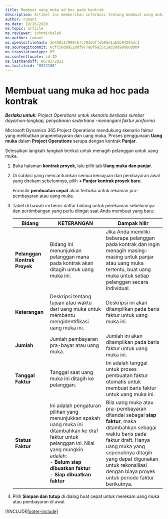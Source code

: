```yaml
---
title: Membuat uang muka ad hoc pada kontrak
description: Artikel ini memberikan informasi tentang membuat uang muka pada kontrak sesuai kebutuhan.
author: rumant
ms.date: 10/26/2020
ms.topic: article
ms.reviewer: johnmichalak
ms.author: rumant
ms.openlocfilehash: 3e450a17990c6fc783ddffdb05e1ab5b9429a3c1
ms.sourcegitcommit: 6cfc50d89528df977a8f6a55c1ad39d99800d9b4
ms.translationtype: MT
ms.contentlocale: id-ID
ms.lasthandoff: 06/03/2022
ms.locfileid: "8922180"
---
```

# <a name="creating-an-ad-hoc-advance-on-a-contract"></a>Membuat uang muka ad hoc pada kontrak

_**Berlaku untuk:** Project Operations untuk skenario berbasis sumber daya/non-lengkap, penyebaran sederhana -menangani faktur proforma_

Microsoft Dynamics 365 Project Operations mendukung skenario faktur yang melibatkan prapembayaran dan uang muka. Proses penggunaan **Uang muka** dalam **Project Operations** serupa dengan kontrak **Panjar**. 

Selesaikan langkah-langkah berikut untuk menagih pelanggan untuk uang muka.

1. Buka halaman **kontrak proyek**, lalu pilih tab **Uang muka dan panjar**.
2. Di subkisi yang mencantumkan semua kemajuan dan pembayaran awal yang direkam sebelumnya, pilih **+ Panjar kontrak proyek baru**. 

    Formulir **pembuatan cepat** akan terbuka untuk rekaman pra-pembayaran atau uang muka.
    
3. Tabel di bawah ini berisi daftar bidang untuk perekaman sebelumnya dan pertimbangan yang perlu diingat saat Anda membuat yang baru:

    | Bidang | KETERANGAN | Dampak hilir |
    | --- | --- | --- |
    | **Pelanggan Kontrak Proyek** | Bidang ini menunjukkan pelanggan mana pada kontrak akan ditagih untuk uang muka ini. | Jika Anda memiliki beberapa pelanggan pada kontrak dan ingin menagih masing-masing untuk panjar atau uang muka tertentu, buat uang muka untuk setiap pelanggan secara individual. |
    | **Keterangan** | Deskripsi tentang tujuan atau waktu dari uang muka untuk membantu mengidentifikasi uang muka ini. | Deskripsi ini akan ditampilkan pada baris faktur untuk uang muka ini. |
    | **Jumlah** | Jumlah pembayaran pra-bayar atau uang muka. | Jumlah ini akan ditampilkan pada baris faktur untuk uang muka ini. |
    | **Tanggal Faktur** | Tanggal saat uang muka ini ditagih ke pelanggan. | Ini adalah tanggal untuk proses pembuatan faktur otomatis untuk membuat baris faktur untuk uang muka ini. |
    | **Status Faktur** | Ini adalah pengaturan pilihan yang menunjukkan apakah uang muka ini ditambahkan ke draf faktur untuk pelanggan ini. Nilai yang mungkin adalah:</br>- **Belum siap dibuatkan faktur**</br>- **Siap dibuatkan faktur** | Bila uang muka atau pra-pembayaran ditandai sebagai **siap faktur**, maka ditambahkan sebagai waktu baris pada faktur draft. Hanya uang muka yang sepenuhnya ditagih yang dapat digunakan untuk rekonsiliasi dengan biaya proyek untuk periode faktur berikutnya. |

4. Pilih **Simpan dan tutup** di dialog buat cepat untuk merekam uang muka atau pembayaran di awal.


[!INCLUDE[footer-include](../../includes/footer-banner.md)]